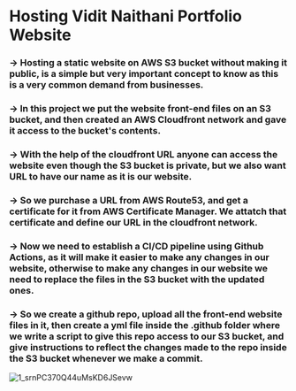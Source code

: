# Hosting Vidit Naithani Portfolio Website 

### -> Hosting a static website on AWS S3 bucket without making it public, is a simple but very important concept to know as this is a very common demand from businesses.
### -> In this project we put the website front-end files on an S3 bucket, and then created an AWS Cloudfront network and gave it access to the bucket's contents.
### -> With the help of the cloudfront URL anyone can access the website even though the S3 bucket is private, but we also want URL to have our name as it is our website.
### -> So we purchase a URL from AWS Route53, and get a certificate for it from AWS Certificate Manager. We attatch that certificate and define our URL in the cloudfront network.
### -> Now we need to establish a CI/CD pipeline using Github Actions, as it will make it easier to make any changes in our website, otherwise to make any changes in our website we need to replace the files in the S3 bucket with the updated ones.
### -> So we create a github repo, upload all the front-end website files in it, then create a yml file inside the .github folder where we write a script to give this repo access to our S3 bucket, and give instructions to reflect the changes made to the repo inside the S3 bucket whenever we make a commit.

![1_srnPC370Q44uMsKD6JSevw](https://github.com/user-attachments/assets/2fc27424-f09a-48d2-9eb6-ba12626161ed)
